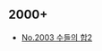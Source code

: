 ## 2000+
- [No.2003 수들의 합2](https://github.com/torch-ray/psalgorithm/blob/baekjoon/baekjoon/2000%2B/%EC%88%98%EB%93%A4%EC%9D%98%20%ED%95%A92/sumNumbers2.swift)
